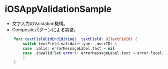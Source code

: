 #  iOSAppValidationSample

- 文字入力のValidation機構。
- Compositeパターンによる実装。

```swift
    func textFieldDidEndEditing(_ textField: UITextField) {
        switch textField.validate(type: .userID) {
        case .valid: errorMessageLabel.text = nil
        case .invalid(let error): errorMessageLabel.text = error.localizedDescription
        }
    }
```

